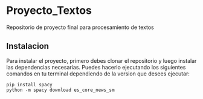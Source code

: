 # Proyecto_Textos
Repositorio de proyecto final para procesamiento de textos

## Instalacion

Para instalar el proyecto, primero debes clonar el repositorio y luego instalar las dependencias necesarias. Puedes hacerlo ejecutando los siguientes comandos en tu terminal dependiendo de la version que desees ejecutar:

```
pip install spacy
python -m spacy download es_core_news_sm
```

